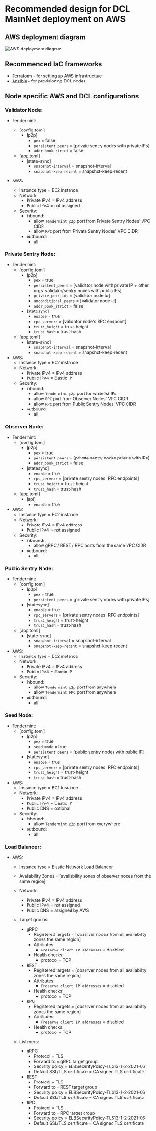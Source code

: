 # Recommended design for DCL MainNet deployment on AWS
## AWS deployment diagram
![AWS deployment diagram](./deployment-aws.png)

## Recommended IaC frameworks
- [Terraform](https://www.terraform.io) - for setting up AWS infrastructure
- [Ansible](https://www.ansible.com) - for provisioning DCL nodes

## Node specific AWS and DCL configurations

### Validator Node:
- Tendermint:
    - [config.toml]
        - [p2p]
            - `pex` = false
            - `persistent_peers` = [private sentry nodes with private IPs]
            - `addr_book_strict` = false
    - [app.toml]
        - [state-sync]
            - `snapshot-interval` = snapshot-interval
            - `snapshot-keep-recent` = snapshot-keep-recent

- AWS:
    - Instance type = EC2 instance
    - Network:
        - Private IPv4 = IPv4 address
        - Public IPv4 = not assigned
    - Security:
        - inbound:
            - allow `Tendermint p2p` port from Private Sentry Nodes' VPC CIDR
            - allow `RPC` port from Private Sentry Nodes' VPC CIDR
        - outbound:
            - all


### Private Sentry Node: 
- Tendermint:
    - [config.toml]
        - [p2p]
            - `pex` = true
            - `persistent_peers` = [validator node with private IP + other orgs' validator/sentry nodes with public IPs] 
            - `private_peer_ids` = [validator node id]
            - `unconditional_peers` = [validator node id]
            - `addr_book_strict` = false
        - [statesync]
            - `enable` = true
            - `rpc_servers` = [validator node's RPC endpoint]
            - `trust_height` = trust-height
            - `trust_hash` = trust-hash
    - [app.toml]
        - [state-sync]
            - `snapshot-interval` = snapshot-interval
            - `snapshot-keep-recent` = snapshot-keep-recent
- AWS:
    - Instance type = EC2 instance
    - Network:
        - Private IPv4 = IPv4 address
        - Public IPv4 = Elastic IP
    - Security:
        - inbound:
            - allow `Tendermint p2p` port for whitelist IPs
            - allow `RPC` port from Observer Nodes' VPC CIDR
            - allow `RPC` port from Public Sentry Nodes' VPC CIDR
        - outbound:
            - all

### Observer Node: 
- Tendermint:
    - [config.toml]
        - [p2p]
            - `pex` = true
            - `persistent_peers` = [private sentry nodes private with IPs]
            - `addr_book_strict` = false
        - [statesync]
            - `enable` = true
            - `rpc_servers` = [private sentry nodes' RPC endpoints]
            - `trust_height` = trust-height
            - `trust_hash` = trust-hash
    - [app.toml]
        - [api]
            - `enable` = true
- AWS:
    - Instance type = EC2 instance
    - Network:
        - Private IPv4 = IPv4 address
        - Public IPv4 = not assigned
    - Security:
        - inbound:
            - allow gRPC / REST / RPC ports from the same VPC CIDR
        - outbound:
            - all

### Public Sentry Node: 
- Tendermint:
    - [config.toml]
        - [p2p]
            - `pex` = true
            - `persistent_peers` = [private sentry nodes with private IPs]
        - [statesync]
            - `enable` = true
            - `rpc_servers` = [private sentry nodes' RPC endpoints]
            - `trust_height` = trust-height
            - `trust_hash` = trust-hash
    - [app.toml]
        - [state-sync]
            - `snapshot-interval` = snapshot-interval
            - `snapshot-keep-recent` = snapshot-keep-recent
- AWS:
    - Instance type = EC2 instance
    - Network:
        - Private IPv4 = IPv4 address
        - Public IPv4 = Elastic IP
    - Security:
        - inbound:
            - allow `Tendermint p2p` port from anywhere
            - allow `Tendermint RPC` port from anywhere
        - outbound:
            - all


### Seed Node: 
- Tendermint:
    - [config.toml]
        - [p2p]
            - `pex` = true
            - `seed_mode` = true
            - `persistent_peers` = [public sentry nodes with public IP]
        - [statesync]
            - `enable` = true
            - `rpc_servers` = [private sentry nodes' RPC endpoints]
            - `trust_height` = trust-height
            - `trust_hash` = trust-hash
- AWS:
    - Instance type = EC2 instance
    - Network:
        - Private IPv4 = IPv4 address
        - Public IPv4 = Elastic IP
        - Public DNS = optional
    - Security:
        - inbound:
            - allow `Tendermint p2p` port from everywhere
        - outbound:
            - all

### Load Balancer: 
- AWS:
    - Instance type = Elastic Network Load Balancer
    - Availability Zones = [availability zones of observer nodes from the same region]
    - Network:
        - Private IPv4 = IPv4 address
        - Public IPv4 = not assigned
        - Public DNS = assigned by AWS

    - Target groups:
        - gRPC
            - Registered targets = [observer nodes from all availability zones the same region]
            - Attributes:
                - `Preserve client IP addresses` = disabled
            - Health checks:
                - protocol = TCP
        - REST
            - Registered targets = [observer nodes from all availability zones the same region]
            - Attributes:
                - `Preserve client IP addresses` = disabled
            - Health checks:
                - protocol = TCP
        - RPC
            - Registered targets = [observer nodes from all availability zones the same region]
            - Attributes:
                - `Preserve client IP addresses` = disabled
            - Health checks:
                - protocol = TCP

    - Listeners:
        - gRPC
            - Protocol = TLS
            - Forward to = gRPC target group
            - Security policy = ELBSecurityPolicy-TLS13-1-2-2021-06
            - Default SSL/TLS certificate = CA signed TLS certificate
        - REST
            - Protocol = TLS
            - Forward to = REST target group
            - Security policy = ELBSecurityPolicy-TLS13-1-2-2021-06
            - Default SSL/TLS certificate = CA signed TLS certificate
        - RPC 
            - Protocol = TLS
            - Forward to = RPC target group
            - Security policy = ELBSecurityPolicy-TLS13-1-2-2021-06
            - Default SSL/TLS certificate = CA signed TLS certificate